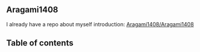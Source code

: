 ## Aragami1408

I already have a repo about myself introduction: [Aragami1408/Aragami1408](https://github.com/Aragami1408/Aragami1408)

## Table of contents	
